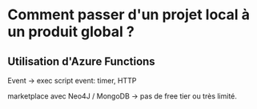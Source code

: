 # Comment passer d'un projet local à un produit global ?

## Utilisation d'Azure Functions
Event -> exec script
event: timer, HTTP

marketplace avec Neo4J / MongoDB -> pas de free tier ou très limité.